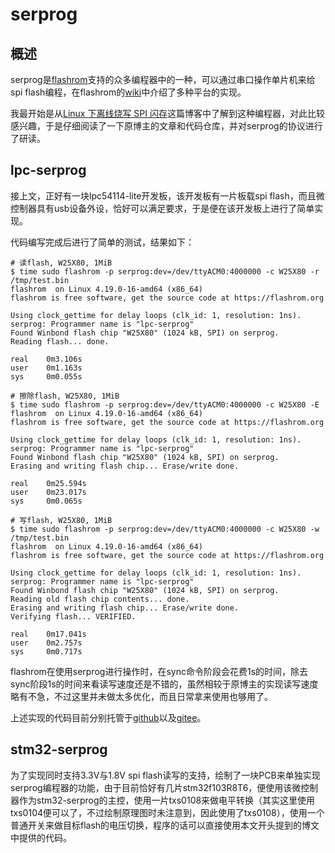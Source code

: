 # serprog

## 概述

serprog是[flashrom](http://flashrom.org/)支持的众多编程器中的一种，可以通过串口操作单片机来给spi flash编程，在flashrom的[wiki](https://flashrom.org/Serprog)中介绍了多种平台的实现。

我最开始是从[Linux 下离线烧写 SPI 闪存](http://blog.dword1511.info/?p=4107)这篇博客中了解到这种编程器，对此比较感兴趣，于是仔细阅读了一下原博主的文章和代码仓库，并对serprog的协议进行了研读。

## lpc-serprog

接上文，正好有一块lpc54114-lite开发板，该开发板有一片板载spi flash，而且微控制器具有usb设备外设，恰好可以满足要求，于是便在该开发板上进行了简单实现。

代码编写完成后进行了简单的测试，结果如下：

```shell
# 读flash, W25X80, 1MiB
$ time sudo flashrom -p serprog:dev=/dev/ttyACM0:4000000 -c W25X80 -r /tmp/test.bin
flashrom  on Linux 4.19.0-16-amd64 (x86_64)
flashrom is free software, get the source code at https://flashrom.org

Using clock_gettime for delay loops (clk_id: 1, resolution: 1ns).
serprog: Programmer name is "lpc-serprog"
Found Winbond flash chip "W25X80" (1024 kB, SPI) on serprog.
Reading flash... done.

real    0m3.106s
user    0m1.163s
sys     0m0.055s

# 擦除flash, W25X80, 1MiB
$ time sudo flashrom -p serprog:dev=/dev/ttyACM0:4000000 -c W25X80 -E
flashrom  on Linux 4.19.0-16-amd64 (x86_64)
flashrom is free software, get the source code at https://flashrom.org

Using clock_gettime for delay loops (clk_id: 1, resolution: 1ns).
serprog: Programmer name is "lpc-serprog"
Found Winbond flash chip "W25X80" (1024 kB, SPI) on serprog.
Erasing and writing flash chip... Erase/write done.

real    0m25.594s
user    0m23.017s
sys     0m0.065s

# 写flash, W25X80, 1MiB
$ time sudo flashrom -p serprog:dev=/dev/ttyACM0:4000000 -c W25X80 -w /tmp/test.bin 
flashrom  on Linux 4.19.0-16-amd64 (x86_64)
flashrom is free software, get the source code at https://flashrom.org

Using clock_gettime for delay loops (clk_id: 1, resolution: 1ns).
serprog: Programmer name is "lpc-serprog"
Found Winbond flash chip "W25X80" (1024 kB, SPI) on serprog.
Reading old flash chip contents... done.
Erasing and writing flash chip... Erase/write done.
Verifying flash... VERIFIED.

real    0m17.041s
user    0m2.757s
sys     0m0.717s
```

flashrom在使用serprog进行操作时，在sync命令阶段会花费1s的时间，除去sync阶段1s的时间来看读写速度还是不错的，虽然相较于原博主的实现读写速度略有不急，不过这里并未做太多优化，而且日常拿来使用也够用了。

上述实现的代码目前分别托管于[github](https://github.com/liweihao-cn/serprog-lpc54114-lite)以及[gitee](https://gitee.com/liweihao_cn/serprog-lpc54114-lite)。

## stm32-serprog

为了实现同时支持3.3V与1.8V spi flash读写的支持，绘制了一块PCB来单独实现serprog编程器的功能，由于目前恰好有几片stm32f103R8T6，便使用该微控制器作为stm32-serprog的主控，使用一片txs0108来做电平转换（其实这里使用txs0104便可以了，不过绘制原理图时未注意到，因此使用了txs0108），使用一个普通开关来做目标flash的电压切换，程序的话可以直接使用本文开头提到的博文中提供的代码。
